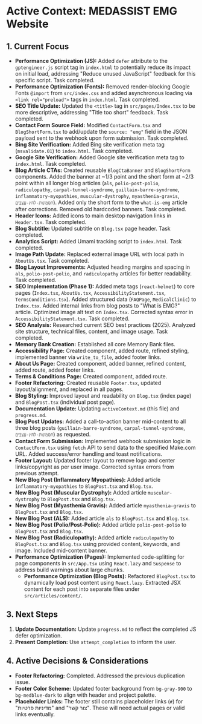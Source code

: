 # Active Context: MEDASSIST EMG Website

## 1. Current Focus
*   **Performance Optimization (JS):** Added `defer` attribute to the `gptengineer.js` script tag in `index.html` to potentially reduce its impact on initial load, addressing "Reduce unused JavaScript" feedback for this specific script. Task completed.
*   **Performance Optimization (Fonts):** Removed render-blocking Google Fonts `@import` from `src/index.css` and added asynchronous loading via `<link rel="preload">` tags in `index.html`. Task completed.
*   **SEO Title Update:** Updated the `<title>` tag in `src/pages/Index.tsx` to be more descriptive, addressing "Title too short" feedback. Task completed.
*   **Contact Form Source Field:** Modified `ContactForm.tsx` and `BlogShortForm.tsx` to add/update the `source: "emg"` field in the JSON payload sent to the webhook upon form submission. Task completed.
*   **Bing Site Verification:** Added Bing site verification meta tag (`msvalidate.01`) to `index.html`. Task completed.
*   **Google Site Verification:** Added Google site verification meta tag to `index.html`. Task completed.
*   **Blog Article CTAs:** Created reusable `BlogCtaBanner` and `BlogShortForm` components. Added the banner at ~1/3 point and the short form at ~2/3 point within all longer blog articles (`als`, `polio-post-polio`, `radiculopathy`, `carpal-tunnel-syndrome`, `guillain-barre-syndrome`, `inflammatory-myopathies`, `muscular-dystrophy`, `myasthenia-gravis`, `תסמונות-לחץ-עצבים`). Added only the short form to the `what-is-emg` article after corrections. Removed old hardcoded banners. Task completed.
*   **Header Icons:** Added icons to main desktop navigation links in `Header.tsx`. Task completed.
*   **Blog Subtitle:** Updated subtitle on `Blog.tsx` page header. Task completed.
*   **Analytics Script:** Added Umami tracking script to `index.html`. Task completed.
*   **Image Path Update:** Replaced external image URL with local path in `AboutUs.tsx`. Task completed.
*   **Blog Layout Improvements:** Adjusted heading margins and spacing in `als`, `polio-post-polio`, and `radiculopathy` articles for better readability. Task completed.
*   **SEO Implementation (Phase 1):** Added meta tags (`react-helmet`) to core pages (`Index.tsx`, `AboutUs.tsx`, `AccessibilityStatement.tsx`, `TermsConditions.tsx`). Added structured data (`FAQPage`, `MedicalClinic`) to `Index.tsx`. Added internal links from blog posts to "What is EMG?" article. Optimized image alt text on `Index.tsx`. Corrected syntax error in `AccessibilityStatement.tsx`. Task completed.
*   **SEO Analysis:** Researched current SEO best practices (2025). Analyzed site structure, technical files, content, and image usage. Task completed.
*   **Memory Bank Creation:** Established all core Memory Bank files.
*   **Accessibility Page:** Created component, added route, refined styling, implemented banner via `write_to_file`, added footer links.
*   **About Us Page:** Created component, added banner, refined content, added route, added footer links.
*   **Terms & Conditions Page:** Created component, added route.
*   **Footer Refactoring:** Created reusable `Footer.tsx`, updated layout/alignment, and replaced in all pages.
*   **Blog Styling:** Improved layout and readability on `Blog.tsx` (index page) and `BlogPost.tsx` (individual post page).
*   **Documentation Update:** Updating `activeContext.md` (this file) and `progress.md`.
*   **Blog Post Updates:** Added a call-to-action banner mid-content to all three blog posts (`guillain-barre-syndrome`, `carpal-tunnel-syndrome`, `תסמונות-לחץ-עצבים`) as requested.
*   **Contact Form Submission:** Implemented webhook submission logic in `ContactForm.tsx` using `fetch` API to send data to the specified Make.com URL. Added success/error handling and toast notifications.
*   **Footer Layout:** Updated footer layout to remove logo and center links/copyright as per user image. Corrected syntax errors from previous attempt.
*   **New Blog Post (Inflammatory Myopathies):** Added article `inflammatory-myopathies` to `BlogPost.tsx` and `Blog.tsx`.
*   **New Blog Post (Muscular Dystrophy):** Added article `muscular-dystrophy` to `BlogPost.tsx` and `Blog.tsx`.
*   **New Blog Post (Myasthenia Gravis):** Added article `myasthenia-gravis` to `BlogPost.tsx` and `Blog.tsx`.
*   **New Blog Post (ALS):** Added article `als` to `BlogPost.tsx` and `Blog.tsx`.
*   **New Blog Post (Polio/Post-Polio):** Added article `polio-post-polio` to `BlogPost.tsx` and `Blog.tsx`.
*   **New Blog Post (Radiculopathy):** Added article `radiculopathy` to `BlogPost.tsx` and `Blog.tsx` using provided content, keywords, and image. Included mid-content banner.
*   **Performance Optimization (Pages):** Implemented code-splitting for page components in `src/App.tsx` using `React.lazy` and `Suspense` to address build warnings about large chunks.
    *   **Performance Optimization (Blog Posts):** Refactored `BlogPost.tsx` to dynamically load post content using `React.lazy`. Extracted JSX content for each post into separate files under `src/articles/content/`.

## 3. Next Steps
1.  **Update Documentation:** Update `progress.md` to reflect the completed JS defer optimization.
2.  **Present Completion:** Use `attempt_completion` to inform the user.

## 4. Active Decisions & Considerations
*   **Footer Refactoring:** Completed. Addressed the previous duplication issue.
*   **Footer Color Scheme:** Updated footer background from `bg-gray-900` to `bg-medblue-dark` to align with header and project palette.
*   **Placeholder Links:** The footer still contains placeholder links (`#`) for "מדיניות פרטיות" and "צור קשר". These will need actual pages or valid links eventually.
